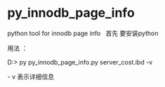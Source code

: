 # py_innodb_page_info

python tool for innodb page info
 
首先 要安装python

用法 ：

D:\> py py_innodb_page_info.py server_cost.ibd -v

- v 表示详细信息
